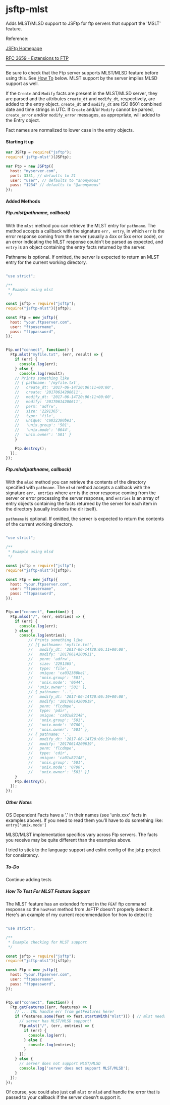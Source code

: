 # jsftp-mlst
Adds MLST/MLSD support to JSFtp for ftp servers that support the 'MSLT' feature.

Reference:

[JSFtp Homepage](https://github.com/sergi/jsftp "JSFtp Homepage")

[RFC 3659 - Extensions to FTP](https://tools.ietf.org/html/rfc3659#page-23 "rfc3659")

---

Be sure to check that the Ftp server supports MLST/MLSD feature before using this.
 See [How To](#how-to-test-for-mlst-feature-support) below. MLST support by the server implies MLSD support as well.

If the `Create` and `Modify` facts are present in the MLST/MLSD server,
 they are parsed and the attributes `create_dt` and `modify_dt`, respectively,
are added to the entry object.
`create_dt` and `modify_dt` are ISO 8601 combined date and time strings in UTC.
If `Create` and/or `Modify` cannot be parsed, `create_error` and/or `modify_error`
 messages, as appropriate, will added to the Entry object.

Fact names are normalized to lower case in the entry objects.

#### Starting it up

```javascript
var JSFtp = require("jsftp");
require('jsftp-mlst')(JSFtp);

var Ftp = new JSFtp({
  host: "myserver.com",
  port: 3331, // defaults to 21
  user: "user", // defaults to "anonymous"
  pass: "1234" // defaults to "@anonymous"
});
```

#### Added Methods

##### Ftp.mlst(pathname, callback)

With the `mlst` method you can retrieve the MLST entry for `pathname`. The method
accepts a callback with the signature `err, entry`, in which `err` is the error
response coming from the server (usually a 4xx or 5xx error code), or an error
indicating the MLST response couldn't be parsed as expected, and `entry`
is an object containing the entry facts returned by the server.

Pathname is optional. If omitted, the server is expected to return
an MLST entry for the current working directory.

```javascript

"use strict";

/**
 * Example using mlst
 */

const jsftp = require("jsftp");
require("jsftp-mlst")(jsftp);

const Ftp = new jsftp({
  host: "your.ftpserver.com",
  user: "ftpusername",
  pass: "ftppassword",
});


Ftp.on("connect", function() {
  Ftp.mlst("myfile.txt", (err, result) => {
    if (err) {
      console.log(err);
    } else {
      console.log(result);
    // Prints something like
    // { pathname: '/myfile.txt',
    //   create_dt: '2017-06-14T20:06:11+00:00',
    //   create: '20170614200611',
    //   modify_dt: '2017-06-14T20:06:11+00:00',
    //   modify: '20170614200611',
    //   perm: 'adfrw',
    //   size: '2291365',
    //   type: 'file',
    //   unique: 'ca032380be1',
    //   'unix.group': '501',
    //   'unix.mode': '0644',
    //  'unix.owner': '501' }
    }

    Ftp.destroy();
  });
});

```

##### Ftp.mlsd(pathname, callback)

With the `mlsd` method you can retrieve the contents of the 
directory specified with `pathname`. The `mlsd` method accepts a callback with the signature `err, entries`
where `err` is the error response coming from the server or 
error processing the server response, and `entries` is an 
array of entry objects containing the facts returned by the server
for each item in the directory (usually includes the dir itself).

`pathname` is optional. If omitted, the server is expected to return the contents of the current working directory.

```javascript

"use strict";

/**
 * Example using mlsd
 */

const jsftp = require("jsftp");
require("jsftp-mlst")(jsftp);

const Ftp = new jsftp({
  host: "your.ftpserver.com",
  user: "ftpusername",
  pass: "ftppassword",
});


Ftp.on("connect", function() {
  Ftp.mlsd("/", (err, entries) => {
    if (err) {
      console.log(err);
    } else {
      console.log(entries);
          // Prints something like
          // [{ pathname: 'myfile.txt',
          //   modify_dt: '2017-06-14T20:06:11+00:00',
          //   modify: '20170614200611',
          //   perm: 'adfrw',
          //   size: '2291365',
          //   type: 'file',
          //   unique: 'ca032380be1',
          //   'unix.group': '501',
          //   'unix.mode': '0644',
          //  'unix.owner': '501' },
          // { pathname: '..',
          //   modify_dt: '2017-06-14T20:06:19+00:00',
          //   modify: '20170614200619',
          //   perm: 'flcdmpe',
          //   type: 'pdir',
          //   unique: 'ca01u82148',
          //   'unix.group': '501',
          //   'unix.mode': '0700',
          //   'unix.owner': '501' },
          // { pathname: '.',
          //   modify_dt: '2017-06-14T20:06:19+00:00',
          //   modify: '20170614200619',
          //   perm: 'flcdmpe',
          //   type: 'cdir',
          //   unique: 'ca01u82148',
          //   'unix.group': '501',
          //   'unix.mode': '0700',
          //   'unix.owner': '501' }]
    }
    Ftp.destroy();
  });
});

```

##### Other Notes

OS Dependent Facts have a '.' in their names (see 'unix.xxx' facts in examples above).
If you need to read them you'll have to do something like:
`entry['unix.mode']`

MLSD/MLST implementation specifics vary across Ftp servers. The facts you receive
may be quite different than the examples above.

I tried to stick to the language support and eslint config of the
jsftp project for consistency.

##### To-Do

Continue adding tests

##### How To Test For MLST Feature Support

The MLST feature has an extended format in the `FEAT` ftp command response so the
`hasFeat` method from JsFTP doesn't properly detect it. Here's an example of my
current recommendation for how to detect it:
```javascript

"use strict";

/**
 * Example checking for MLST support
 */

const jsftp = require("jsftp");
require("jsftp-mlst")(jsftp);

const Ftp = new jsftp({
  host: "your.ftpserver.com",
  user: "ftpusername",
  pass: "ftppassword",
});


Ftp.on("connect", function() {
  Ftp.getFeatures((err, features) => {
    // ... IRL handle err from getFeatures here!
    if (features.some(feat => feat.startsWith("mlst"))) { // mlst needs to be lowercase here
      // server has MLST/MLSD support!
      Ftp.mlst("/", (err, entries) => {
        if (err) {
          console.log(err);
        } else {
          console.log(entries);
        }
      });
    } else {
      // server does not support MLST/MLSD
      console.log('server does not support MLST/MLSD');
    }
  });
});

```
Of course, you could also just call `mlst` or `mlsd` and handle the error
that is passed to your callback if the server doesn't support it.
